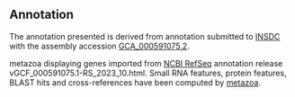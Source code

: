 **Annotation**
----------

The annotation presented is derived from annotation submitted to
[INSDC](http://www.insdc.org) with the assembly accession [GCA\_000591075.2](http://www.ebi.ac.uk/ena/data/view/GCA_000591075.2).

metazoa displaying genes imported from [NCBI RefSeq](https://www.ncbi.nlm.nih.gov/genome/annotation_euk/Eurytemora_carolleeae/GCF_000591075.1-RS_2023_10.html) annotation release vGCF_000591075.1-RS_2023_10.html.
Small RNA features, protein features, BLAST hits and cross-references have been
computed by [metazoa](https://metazoa.ensembl.org/info/genome/annotation/index.html).
